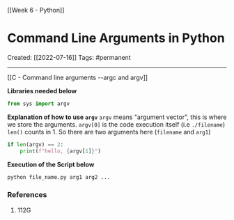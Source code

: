 [[Week 6 - Python]]

# Command Line Arguments in Python
Created:  [[2022-07-16]]
Tags: #permanent 

---
[[C - Command line arguments --argc and argv]]


**Libraries needed below**
```Python
from sys import argv
```


**Explanation of how to use `argv`**
`argv` means "argument vector", this is where we store the arguments. 
`argv[0]` is the code execution itself (i.e `./filename`) 
`len()` counts in 1. So there are two arguments here (`filename` and `arg1`)
```Python
if len(argv) == 2:
    print(f"hello, {argv[1]}")
```


**Execution of the Script below**
```Python
python file_name.py arg1 arg2 ...
```

















### References
1. 112G